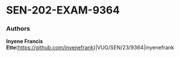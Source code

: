 # SEN-202-EXAM-9364



### Authors
**Inyene Francis Ette**(https://github.com/inyenefrank)|VUG/SEN/23/9364|inyenefrank


